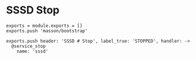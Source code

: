
# SSSD Stop

    exports = module.exports = []
    exports.push 'masson/bootstrap'

    exports.push header: 'SSSD # Stop', label_true: 'STOPPED', handler: ->
      @service_stop
        name: 'sssd'
